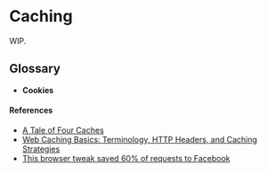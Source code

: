 Caching
==

WIP.

## Glossary

- **Cookies**

#### References

- [A Tale of Four Caches](https://calendar.perfplanet.com/2016/a-tale-of-four-caches/)
- [Web Caching Basics: Terminology, HTTP Headers, and Caching Strategies](https://www.digitalocean.com/community/tutorials/web-caching-basics-terminology-http-headers-and-caching-strategies)
- [This browser tweak saved 60% of requests to Facebook](https://code.facebook.com/posts/557147474482256/this-browser-tweak-saved-60-of-requests-to-facebook/)
